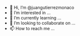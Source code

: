 - 👋 Hi, I’m @juangutierrezmonaco
- 👀 I’m interested in ...
- 🌱 I’m currently learning ...
- 💞️ I’m looking to collaborate on ...
- 📫 How to reach me ...

<!---
juangutierrezmonaco/juangutierrezmonaco is a ✨ special ✨ repository because its `README.md` (this file) appears on your GitHub profile.
You can click the Preview link to take a look at your changes.
--->
